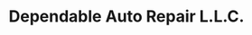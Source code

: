 ---
title: "Dependable Auto Repair L.L.C."
url: /gassville/dependable-auto-repair-l-l-c/
shop: Autowerkstatt
---